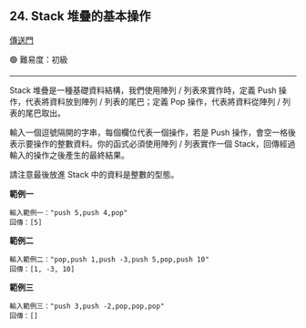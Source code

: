 ## 24. Stack 堆疊的基本操作

[傳送門](https://wehelp.tw/coding/problem/24)

🟢 難易度：初級

---

Stack 堆疊是一種基礎資料結構，我們使用陣列 / 列表來實作時，定義 Push 操作，代表將資料放到陣列 / 列表的尾巴；定義 Pop 操作，代表將資料從陣列 / 列表的尾巴取出。

輸入一個逗號隔開的字串，每個欄位代表一個操作，若是 Push 操作，會空一格後表示要操作的整數資料。你的函式必須使用陣列 / 列表實作一個 Stack，回傳經過輸入的操作之後產生的最終結果。

請注意最後放進 Stack 中的資料是整數的型態。

**範例一**

```
輸入範例一："push 5,push 4,pop"
回傳：[5]
```

**範例二**

```
輸入範例二："pop,push 1,push -3,push 5,pop,push 10"
回傳：[1, -3, 10]
```

**範例三**

```
輸入範例三："push 3,push -2,pop,pop,pop"
回傳：[]
```
